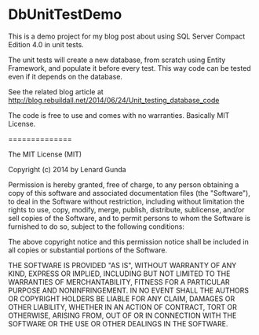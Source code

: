 DbUnitTestDemo
==============

This is a demo project for my blog post about using SQL Server Compact Edition 4.0 in unit tests.

The unit tests will create a new database, from scratch using Entity Framework, and populate it 
before every test. This way code can be tested even if it depends on the database.

See the related blog article at http://blog.rebuildall.net/2014/06/24/Unit_testing_database_code

The code is free to use and comes with no warranties. Basically MIT License.

==============

The MIT License (MIT)

Copyright (c) 2014 by Lenard Gunda

Permission is hereby granted, free of charge, to any person obtaining a copy
of this software and associated documentation files (the "Software"), to deal
in the Software without restriction, including without limitation the rights
to use, copy, modify, merge, publish, distribute, sublicense, and/or sell
copies of the Software, and to permit persons to whom the Software is
furnished to do so, subject to the following conditions:

The above copyright notice and this permission notice shall be included in
all copies or substantial portions of the Software.

THE SOFTWARE IS PROVIDED "AS IS", WITHOUT WARRANTY OF ANY KIND, EXPRESS OR
IMPLIED, INCLUDING BUT NOT LIMITED TO THE WARRANTIES OF MERCHANTABILITY,
FITNESS FOR A PARTICULAR PURPOSE AND NONINFRINGEMENT. IN NO EVENT SHALL THE
AUTHORS OR COPYRIGHT HOLDERS BE LIABLE FOR ANY CLAIM, DAMAGES OR OTHER
LIABILITY, WHETHER IN AN ACTION OF CONTRACT, TORT OR OTHERWISE, ARISING FROM,
OUT OF OR IN CONNECTION WITH THE SOFTWARE OR THE USE OR OTHER DEALINGS IN
THE SOFTWARE.
